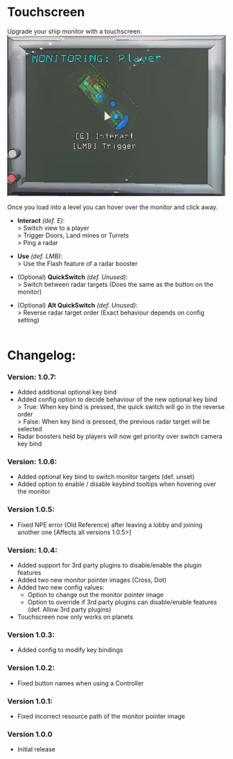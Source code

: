 # Touchscreen
Upgrade your ship monitor with a touchscreen.
![](https://raw.githubusercontent.com/TheDeadSnake/LC-Touchscreen/master/images/MonitorHover.png)

Once you load into a level you can hover over the monitor and click away.
* <b>Interact</b> <i>(def. E)</i>:<br>
 \> Switch view to a player<br>
 \> Trigger Doors, Land mines or Turrets<br>
 \> Ping a radar

* <b>Use</b> <i>(def. LMB)</i>:<br>
 \> Use the Flash feature of a radar booster<br>

* (Optional) <b>QuickSwitch</b> <i>(def. Unused)</i>:<br>
 \> Switch between radar targets (Does the same as the button on the monitor)<br>
 
* (Optional) <b>Alt QuickSwitch</b> <i>(def. Unused)</i>:<br>
 \> Reverse radar target order (Exact behaviour depends on config setting)<br><br>

# Changelog:
### Version: 1.0.7:
* Added additional optional key bind
* Added config option to decide behaviour of the new optional key bind<br>
 \> True: When key bind is pressed, the quick switch will go in the reverse order<br>
 \> False: When key bind is pressed, the previous radar target will be selected
* Radar boosters held by players will now get priority over switch camera key bind
### Version: 1.0.6:
* Added optional key bind to switch monitor targets (def. unset)
* Added option to enable / disable keybind tooltips when hovering over the monitor
### Version 1.0.5:
* Fixed NPE error (Old Reference) after leaving a lobby and joining another one [Affects all versions 1.0.5>]
### Version: 1.0.4:
* Added support for 3rd party plugins to disable/enable the plugin features
* Added two new monitor pointer images (Cross, Dot)
* Added two new config values:
	* Option to change out the monitor pointer image
	* Option to override if 3rd party plugins can disable/enable features (def. Allow 3rd party plugins)
* Touchscreen now only works on planets
### Version 1.0.3:
* Added config to modify key bindings
### Version 1.0.2:
* Fixed button names when using a Controller
### Version 1.0.1:
* Fixed incorrect resource path of the monitor pointer image
### Version 1.0.0
* Initial release
